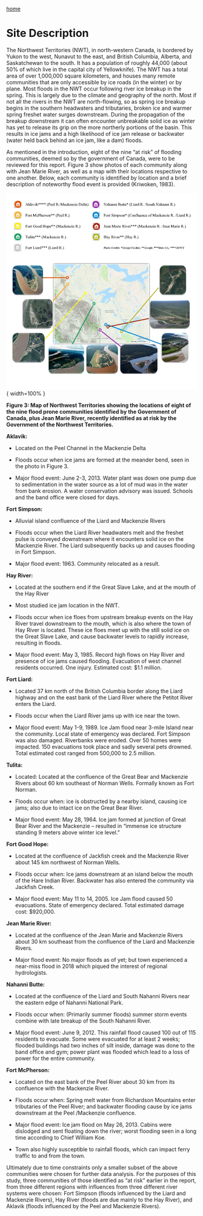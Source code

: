 ---
---

[home](home.html)

# Site Description

The Northwest Territories (NWT), in north-western Canada, is bordered by Yukon to the west, Nunavut to the east, and British Columbia, Alberta, and Saskatchewan to the south. It has a population of roughly 44,000 (about 50% of which live in the capital city of Yellowknife). The NWT has a total area of over 1,000,000 square kilometers, and houses many remote communities that are only accessible by ice roads (in the winter) or by plane. Most floods in the NWT occur following river ice breakup in the spring. This is largely due to the climate and geography of the north. Most if not all the rivers in the NWT are north-flowing, so as spring ice breakup begins in the southern headwaters and tributaries, broken ice and warmer spring freshet water surges downstream. During the propagation of the breakup downstream it can often encounter unbreakable solid ice as winter has yet to release its grip on the more northerly portions of the basin. This results in ice jams and a high likelihood of ice jam release or backwater (water held back behind an ice jam, like a dam) floods.

As mentioned in the introduction, eight of the nine “at risk” of flooding communities, deemed so by the government of Canada, were to be reviewed for this report. Figure 3 show photos of each community along with Jean Marie River, as well as a map with their locations respective to one another. Below, each community is identified by location and a brief description of noteworthy flood event is provided (Kriwoken, 1983).

![](figures/communitymap.png){ width=100% }

**Figure 3: Map of Northwest Territories showing the locations of eight of the nine flood prone communities identified by the Government of Canada, plus Jean Marie River, recently identified as at risk by the Government of the Northwest Territories.**

**Aklavik:**

 * Located on the Peel Channel in the Mackenzie Delta

 * Floods occur when ice jams are formed at the meander bend, seen in the photo in Figure 3.

 * Major flood event: June 2-3, 2013. Water plant was down one pump due to sedimentation in the water source as a lot of mud was in the water from bank erosion. A water conservation advisory was issued. Schools and the band office were closed for days.

**Fort Simpson:**

 * Alluvial island confluence of the Liard and Mackenzie Rivers

 * Floods occur when the Liard River headwaters melt and the freshet pulse is conveyed downstream where it encounters solid ice on the Mackenzie River. The Liard subsequently backs up and causes flooding in Fort Simpson.

 * Major flood event: 1963. Community relocated as a result.

**Hay River:**

 * Located at the southern end if the Great Slave Lake, and at the mouth of the Hay River

 * Most studied ice jam location in the NWT.

 * Floods occur when ice floes from upstream breakup events on the Hay River travel downstream to the mouth, which is also where the town of Hay River is located. These ice floes meet up with the still solid ice on the Great Slave Lake, and cause backwater levels to rapidly increase, resulting in floods.

 * Major flood event: May 3, 1985. Record high flows on Hay River and presence of ice jams caused flooding. Evacuation of west channel residents occurred. One injury. Estimated cost: $1.1 million.

 **Fort Liard:**

 * Located 37 km north of the British Columbia border along the Liard highway and on the east bank of the Liard River where the Petitot River enters the Liard.

 * Floods occur when the Liard River jams up with ice near the town.

 * Major flood event: May 1-9, 1989. Ice Jam flood near 3-mile Island near the community. Local state of emergency was declared. Fort Simpson was also damaged. Riverbanks were eroded. Over 50 homes were impacted. 150 evacuations took place and sadly several pets drowned. Total estimated cost ranged from 500,000 to 2.5 million.

**Tulita:**

 * Located: Located at the confluence of the Great Bear and Mackenzie Rivers about 60 km southeast of Norman Wells. Formally known as Fort Norman.

 * Floods occur when: ice is obstructed by a nearby island, causing ice jams; also due to intact ice on the Great Bear River.

 * Major flood event: May 28, 1964. Ice jam formed at junction of Great Bear River and the Mackenzie – resulted in “immense ice structure standing 9 meters above winter ice level.”

**Fort Good Hope:**

 * Located at the confluence of Jackfish creek and the Mackenzie River about 145 km northwest of Norman Wells.

 * Floods occur when: Ice jams downstream at an island below the mouth of the Hare Indian River. Backwater has also entered the community via Jackfish Creek.

 * Major flood event: May 11 to 14, 2005. Ice Jam flood caused 50 evacuations. State of emergency declared. Total estimated damage cost: $920,000.

**Jean Marie River:**

 * Located at the confluence of the Jean Marie and Mackenzie Rivers about 30 km southeast from the confluence of the Liard and Mackenzie Rivers.

 * Major flood event: No major floods as of yet; but town experienced a near-miss flood in 2018 which piqued the interest of regional hydrologists.

**Nahanni Butte:**

 * Located at the confluence of the Liard and South Nahanni Rivers near the eastern edge of Nahanni National Park.

 * Floods occur when: (Primarily summer floods) summer storm events combine with late breakup of the South Nahanni River.

 * Major flood event: June 9, 2012. This rainfall flood caused 100 out of 115 residents to evacuate. Some were evacuated for at least 2 weeks; flooded buildings had two inches of silt inside, damage was done to the band office and gym; power plant was flooded which lead to a loss of power for the entire community.

**Fort McPherson:**

 * Located on the east bank of the Peel River about 30 km from its confluence with the Mackenzie River.

 * Floods occur when: Spring melt water from Richardson Mountains enter tributaries of the Peel River; and backwater flooding cause by ice jams downstream at the Peel /Mackenzie confluence.

 * Major flood event: Ice jam flood on May 26, 2013. Cabins were dislodged and sent floating down the river; worst flooding seen in a long time according to Chief William Koe.

 * Town also highly susceptible to rainfall floods, which can impact ferry traffic to and from the town.

Ultimately due to time constraints only a smaller subset of the above communities were chosen for further data analysis. For the purposes of this study, three communities of those identified as “at risk” earlier in the report, from three different regions with influences from three different river systems were chosen: Fort Simpson (floods influenced by the Liard and Mackenzie Rivers), Hay River (floods are due mainly to the Hay River), and Aklavik (floods influenced by the Peel and Mackenzie Rivers).
